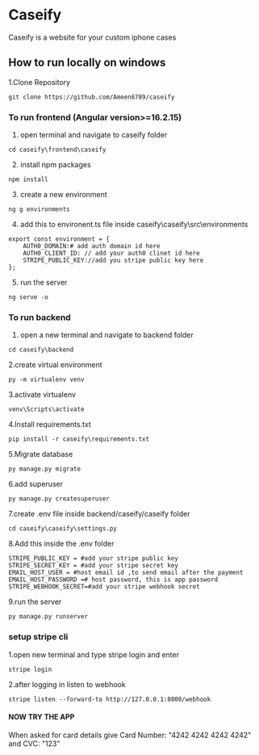 # Caseify
Caseify is a website for your custom iphone cases 
## How to run locally on windows
1.Clone Repository

```
git clone https://github.com/Ameen6789/caseify
```
### To run frontend (Angular version>=16.2.15)
1. open terminal and navigate to caseify folder
```
cd caseify\frontend\caseify
```
2. install npm packages
```
npm install
```
3. create a new environment
```
ng g environments
```
4. add this to environent.ts file inside caseify\caseify\src\environments
```
export const environment = {
    AUTH0_DOMAIN:# add auth domain id here
    AUTH0_CLIENT_ID: // add your auth0 clinet id here
    STRIPE_PUBLIC_KEY://add you stripe public key here
};
```
5. run the server
```
ng serve -o
```

### To run backend
1. open a new terminal and navigate to backend folder 

```
cd caseify\backend
```
2.create virtual environment

```
py -m virtualenv venv
```
3.activate virtualenv
```
venv\Scripts\activate
```
4.Install requirements.txt
```
pip install -r caseify\requirements.txt
```
5.Migrate database
```
py manage.py migrate
```
6.add superuser
```
py manage.py createsuperuser
```
7.create .env file inside backend/caseify/caseify folder
```
cd caseify\caseify\settings.py
```
8.Add this inside the .env folder
```
STRIPE_PUBLIC_KEY = #add your stripe public key
STRIPE_SECRET_KEY = #add your stripe secret key
EMAIL_HOST_USER = #host email id ,to send email after the payment
EMAIL_HOST_PASSWORD =# host password, this is app password
STRIPE_WEBHOOK_SECRET=#add your stripe webhook secret
```
9.run the server
```
py manage.py runserver
```
### setup stripe cli

1.open new terminal and type stripe login and enter
```
stripe login
```
2.after logging in listen to webhook
```
stripe listen --forward-to http://127.0.0.1:8000/webhook
```

#### NOW TRY THE APP

When asked for card details  give Card Number: "4242 4242 4242 4242" and CVC: "123" 





